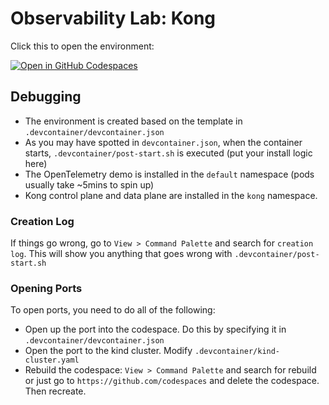 # Observability Lab: Kong

Click this to open the environment:

[![Open in GitHub Codespaces](https://github.com/codespaces/badge.svg)](https://codespaces.new/dynatrace-perfclinics/obslab-kong)

## Debugging

* The environment is created based on the template in `.devcontainer/devcontainer.json`
* As you may have spotted in `devcontainer.json`, when the container starts, `.devcontainer/post-start.sh` is executed (put your install logic here)
* The OpenTelemetry demo is installed in the `default` namespace (pods usually take ~5mins to spin up)
* Kong control plane and data plane are installed in the `kong` namespace.

### Creation Log

If things go wrong, go to `View > Command Palette` and search for `creation log`. This will show you anything that goes wrong with `.devcontainer/post-start.sh`

### Opening Ports

To open ports, you need to do all of the following:

* Open up the port into the codespace. Do this by specifying it in `.devcontainer/devcontainer.json`
* Open the port to the kind cluster. Modify `.devcontainer/kind-cluster.yaml`
* Rebuild the codespace: `View > Command Palette` and search for rebuild or just go to `https://github.com/codespaces` and delete the codespace. Then recreate.